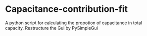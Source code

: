 # Capacitance-contribution-fit
A python script for calculating the propotion of capacitance in total capacity.
Restructure the Gui by PySimpleGui
